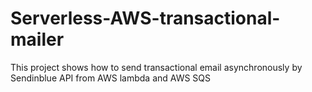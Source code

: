 # Serverless-AWS-transactional-mailer
This project shows how to send transactional email asynchronously by Sendinblue API from AWS lambda and AWS SQS
